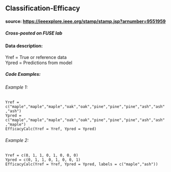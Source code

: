 ## Classification-Efficacy
#### source: https://ieeexplore.ieee.org/stamp/stamp.jsp?arnumber=9551959
##### Cross-posted on FUSE lab

#### Data description:
Yref = True or reference data\
Ypred = Predictions from model

##### Code Examples:
###### Example 1:
`Yref = c("maple","maple","maple","oak","oak","pine","pine","pine","ash","ash","ash")`\
`Ypred = c("maple","maple","maple","oak","oak","pine","pine","pine","ash","ash","maple")`\
`EfficacyCalc(Yref = Yref, Ypred = Ypred)`

######  Example 2: 
`Yref = c(0, 1, 1, 0, 1, 0, 0, 0)`\
`Ypred = c(0, 1, 1, 0, 1, 0, 0, 1)`\
`EfficacyCalc(Yref = Yref, Ypred = Ypred, labels = c("maple","ash"))`
